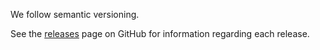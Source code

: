 We follow semantic versioning.

See the [releases](https://github.com/ctrlplusb/easy-peasy/releases) page on
GitHub for information regarding each release.
